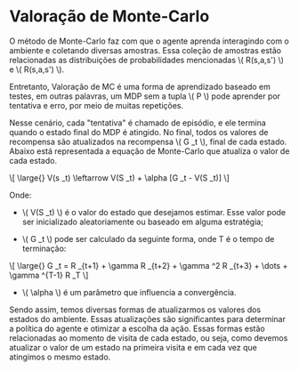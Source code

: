 # Valoração de Monte-Carlo

O método de Monte-Carlo faz com que o agente aprenda interagindo com o ambiente e coletando
diversas amostras. Essa coleção de amostras estão relacionadas as distribuições de probabilidades
mencionadas \\( R(s,a,s') \\) e \\( R(s,a,s') \\).

Entretanto, Valoração de MC é uma forma de aprendizado baseado em testes, em outras palavras,
um MDP sem a tupla \\( P   \\) pode aprender por tentativa e erro, por meio de muitas repetições.

Nesse cenário, cada "tentativa" é chamado de episódio, e ele termina quando o estado final do MDP
é atingido. No final, todos os valores de recompensa são atualizados na recompensa \\( G _t \\), final de cada
estado. Abaixo está representada a equação de Monte-Carlo que atualiza o valor de cada estado.

\\[
  \large{} V(s _t) \leftarrow V(S _t) + \alpha [G _t - V(S _t)]
\\]

Onde:

- \\( V(S _t) \\) é o valor do estado que desejamos estimar. Esse valor pode ser inicializado
aleatoriamente ou baseado em alguma estratégia;

- \\( G _t \\) pode ser calculado da seguinte forma, onde T é o tempo de terminação:

\\[
  \large{} G _t = R _{t+1} + \gamma R _{t+2} + \gamma ^2 R _{t+3} + \dots + \gamma ^{T-1} R _T
\\]

- \\( \alpha \\) é um parâmetro que influencia a convergência.

Sendo assim, temos diversas formas de atualizarmos os valores dos estados do ambiente. Essas
atualizações são significantes para determinar a política do agente e otimizar a escolha da ação.
Essas formas estão relacionadas ao momento de visita de cada estado, ou seja, como devemos
atualizar o valor de um estado na primeira visita e em cada vez que atingimos o mesmo estado.

